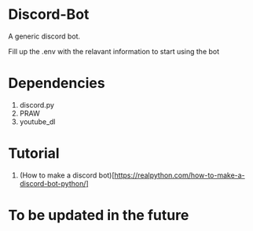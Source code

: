 # Discord-Bot
A generic discord bot.

Fill up the .env with the relavant information to start using the bot

# Dependencies
1. discord.py
2. PRAW
2. youtube_dl

# Tutorial
1. (How to make a discord bot)[https://realpython.com/how-to-make-a-discord-bot-python/]

# To be updated in the future
